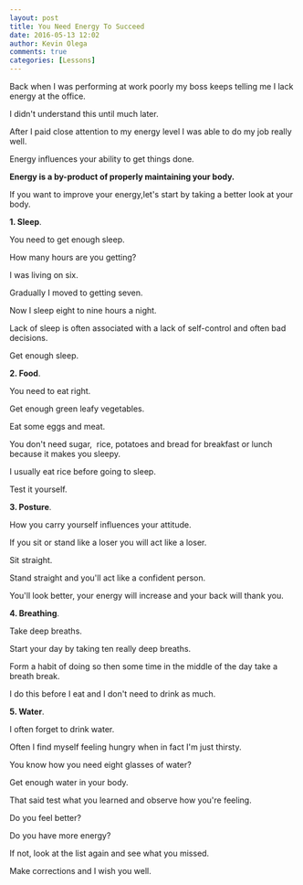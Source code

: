 ```yaml
---
layout: post
title: You Need Energy To Succeed
date: 2016-05-13 12:02
author: Kevin Olega
comments: true
categories: [Lessons]
---
```

Back when I was performing at work poorly my boss keeps telling me I lack energy at the office.

I didn't understand this until much later. 

After I paid close attention to my energy level I was able to do my job really well.

Energy influences your ability to get things done.

**Energy is a by-product of properly maintaining your body.**

If you want to improve your energy,let's start by taking a better look at your body. 

**1. Sleep**. 

You need to get enough sleep. 

How many hours are you getting? 

I was living on six.  

Gradually I moved to getting seven.  

Now I sleep eight to nine hours a night. 

Lack of sleep is often associated with a lack of self-control and often bad decisions. 

Get enough sleep.

**2. Food**. 

You need to eat right.  

Get enough green leafy vegetables. 

Eat some eggs and meat. 

You don't need sugar,  rice, potatoes and bread for breakfast or lunch because it makes you sleepy. 

I usually eat rice before going to sleep. 

Test it yourself.

**3. Posture**. 

How you carry yourself influences your attitude. 

If you sit or stand like a loser you will act like a loser. 

Sit straight. 

Stand straight and you'll act like a confident person. 

You'll look better, your energy will increase and your back will thank you.

**4. Breathing**. 

Take deep breaths. 

Start your day by taking ten really deep breaths. 

Form a habit of doing so then some time in the middle of the day take a breath break. 

I do this before I eat and I don't need to drink as much.

**5. Water**. 

I often forget to drink water. 

Often I find myself feeling hungry when in fact I'm just thirsty. 

You know how you need eight glasses of water? 

Get enough water in your body.

That said test what you learned and observe how you're feeling. 

Do you feel better? 

Do you have more energy? 

If not, look at the list again and see what you missed. 

Make corrections and I wish you well.

